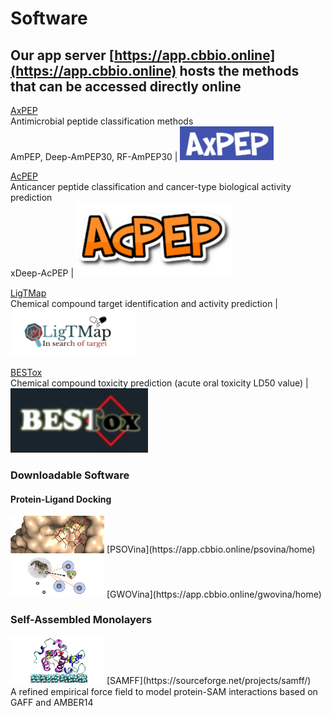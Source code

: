 # Software
## Our app server [https://app.cbbio.online](https://app.cbbio.online) hosts the methods that can be accessed directly online

[AxPEP](https://app.cbbio.online/ampep/home)<br />Antimicrobial peptide classification methods<br />AmPEP, Deep-AmPEP30, RF-AmPEP30 | <kbd><img src="images/axpep-logo.jpg" width="150"></kbd> 

[AcPEP](https://app.cbbio.online/acpep/home)<br />Anticancer peptide classification and cancer-type biological activity prediction <br />xDeep-AcPEP | <kbd><img src="images/acpep-logo.png" width="250"></kbd>

[LigTMap](https://cbbio.online/LigTMap)<br />Chemical compound target identification and activity prediction | <kbd><img src="images/ligtmap-logo.png" width="200"></kbd>

[BESTox](https://app.cbbio.online/bestox/home)<br />Chemical compound toxicity prediction (acute oral toxicity LD50 value) | <kbd><img src="images/bestox-logo.jpg" width="220"></kbd> 

### Downloadable Software

#### Protein-Ligand Docking 
<img src="images/psovina-logo.png" width="150"> 
[PSOVina](https://app.cbbio.online/psovina/home)
  
<img src="images/gwovina-logo.png" width="150"> 
[GWOVina](https://app.cbbio.online/gwovina/home)

### Self-Assembled Monolayers
<img src="images/samff-logo.png" width="150">
[SAMFF](https://sourceforge.net/projects/samff/)<br />A refined empirical force field to model protein-SAM interactions based on GAFF and AMBER14 

